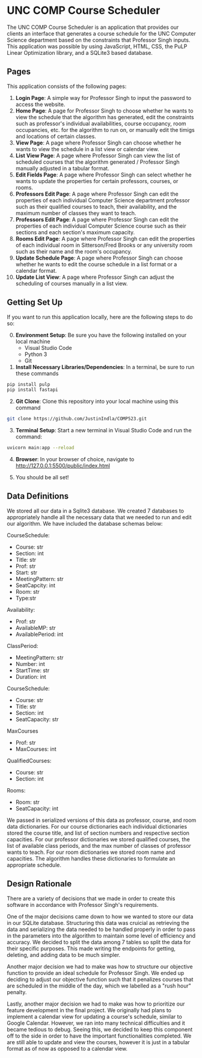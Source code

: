 # UNC COMP Course Scheduler

The UNC COMP Course Scheduler is an application that provides our clients an interface that generates a course schedule for the UNC Computer Science department based on the constraints that Professor Singh inputs. This application was possible by using JavaScript, HTML, CSS, the PuLP Linear Optimization library, and a SQLite3 based database.

## Pages

This application consists of the following pages:

1. **Login Page**: A simple way for Professor Singh to input the password to access the website.
2. **Home Page**: A page for Professor Singh to choose whether he wants to view the schedule that the algorithm has generated, edit the constraints such as professor's individual availabilities, course occupancy, room occupancies, etc. for the algorithm to run on, or manually edit the timigs and locations of certain classes.
3. **View Page**: A page where Professor Singh can choose whether he wants to view the schedule in a list view or calendar view.
4. **List View Page**: A page where Professor Singh can view the list of scheduled courses that the algorithm generated / Professor Singh manually adjusted in a tabular format.
5. **Edit Fields Page**: A page where Professor Singh can select whether he wants to update the properties for certain professors, courses, or rooms.
6. **Professors Edit Page**: A page where Professor Singh can edit the properties of each individual Computer Science department professor such as their qualified courses to teach, their availability, and the maximum number of classes they want to teach.
7. **Professors Edit Page**: A page where Professor Singh can edit the properties of each individual Computer Science course such as their sections and each section's maximum capacity.
8. **Rooms Edit Page**: A page where Professor Singh can edit the properties of each individual room in Sitterson/Fred Brooks or any university room such as their name and the room's occupancy.
9. **Update Schedule Page**: A page where Professor Singh can choose whether he wants to edit the course schedule in a list format or a calendar format.
10. **Update List View**: A page where Professor Singh can adjust the scheduling of courses manually in a list view.

## Getting Set Up

If you want to run this application locally, here are the following steps to do so:

0. **Environment Setup**: Be sure you have the following installed on your local machine
    - Visual Studio Code
    - Python 3
    - Git
1. **Install Necessary Libraries/Dependencies**: In a terminal, be sure to run these commands

```bash
pip install pulp
pip install fastapi
```

2. **Git Clone**: Clone this repository into your local machine using this command

```bash
git clone https://github.com/JustinIndla/COMP523.git
```

3. **Terminal Setup**: Start a new terminal in Visual Studio Code and run the command:

```bash
uvicorn main:app --reload
```

4. **Browser**: In your browser of choice, navigate to <ins>http://127.0.0.1:5500/public/index.html</ins>

5. You should be all set!

## Data Definitions
We stored all our data in a Sqlite3 database. We created 7 databases to appropriately handle all the necessary data that we needed to run and edit our algorithm. We have included the database schemas below: 

CourseSchedule:
- Course: str
- Section: int
- Title: str
- Prof: str
- Start: str
- MeetingPattern: str
- SeatCapcity: int
- Room: str
- Type:str


Availability:
- Prof: str
- AvailableMP: str
- AvailablePeriod: int

ClassPeriod:
- MeetingPattern: str
- Number: int
- StartTime: str
- Duration: int

CourseSchedule:
- Course: str
- Title: str
- Section: int
- SeatCapacity: str

MaxCourses
- Prof: str
- MaxCourses: int


QualifiedCourses:
- Course: str
- Section: int


Rooms:
- Room: str
- SeatCapacity: int

We passed in serialized versions of this data as professor, course, and room data dictionaries. For our course dictionaries each individual dictionaries stored the course title, and list of section numbers and respective section capacities. For our professor dictionaries we stored qualified courses, the list of available class periods, and the max number of classes of professor wants to teach. For our room dictionaries we stored room name and capacities. The algorithm handles these dictionaries to formulate an appropriate schedule.  


## Design Rationale

There are a variety of decisions that we made in order to create this software in accordance with Professor Singh's requirements.

One of the major decisions came down to how we wanted to store our data in our SQLite database. Structuring this data was cruicial as retrieving the data and serializing the data needed to be handled properly in order to pass in the parameters into the algorithm to maintain some level of efficiency and accuracy. We decided to split the data among 7 tables so split the data for their specific purposes. This made writing the endpoints for getting, deleting, and adding data to be much simpler.

Another major decision we had to make was how to structure our objective function to provide an ideal schedule for Professor Singh. We ended up deciding to adjust our objective function such that it penalizes courses that are scheduled in the middle of the day, which we labelled as a "rush hour" penalty.

Lastly, another major decision we had to make was how to prioritize our feature development in the final project. We originally had plans to implement a calendar view for updating a course's schedule, similar to Google Calendar. However, we ran into many technical difficulties and it became tedious to debug. Seeing this, we decided to keep this component off to the side in order to have the important functionalities completed. We are still able to update and view the courses, however it is just in a tabular format as of now as opposed to a calendar view.
